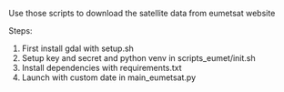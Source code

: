 Use those scripts to download the satellite data from eumetsat website

Steps:
1. First install gdal with setup.sh
2. Setup key and secret and python venv in scripts_eumet/init.sh
3. Install dependencies with requirements.txt
4. Launch with custom date in main_eumetsat.py


